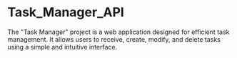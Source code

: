 # Task_Manager_API
The "Task Manager" project is a web application designed for efficient task management. It allows users to receive, create, modify, and delete tasks using a simple and intuitive interface.
